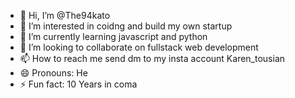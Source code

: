 - 👋 Hi, I’m @The94kato
- 👀 I’m interested in coidng and build my own startup
- 🌱 I’m currently learning javascript and python
- 💞️ I’m looking to collaborate on fullstack web development
- 📫 How to reach me send dm to my insta account Karen_tousian
- 😄 Pronouns: He
- ⚡ Fun fact: 10 Years in coma

<!---
The94/The94 is a ✨ special ✨ repository because its `README.md` (this file) appears on your GitHub profile.
You can click the Preview link to take a look at your changes.
--->
